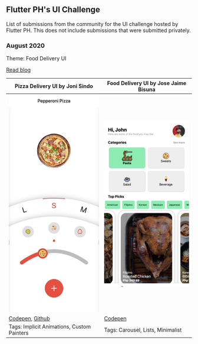 ## Flutter PH's UI Challenge

List of submissions from the community for the UI challenge hosted by Flutter PH. This does not include submissions that were submitted privately.

### August 2020
Theme: Food Delivery UI

[Read blog](https://medium.com/flutterphilippines/flutter-philippines-uichallenge-august-2020-d747b4cc38d)

<!--
TODO: Remove this soon

Important details:

1. Project and dev names
2. Link to a screenshot
3. Link/s to the project (only if public)
4. Tags, can be updated later

-->

|Pizza Delivery UI by Joni Sindo|Food Delivery UI by Jose Jaime Bisuna|
|---|---|
|<img src="august/joni-sindo.png" alt="Pizza Delivery" width=250/>|<img src="august/jose-jaime-bisuna.png" alt="Fastfood UI" width=250/>|
|[Codepen](https://codepen.io/digitaljoni/pen/QWyXJZe), [Github](https://github.com/digitaljoni/examples_flutter/tree/master/pizza_delivery)|[Codepen](https://codepen.io/CambooBabbage/pen/VwaZPXp)|
|Tags: Implicit Animations, Custom Painters|Tags: Carousel, Lists, Minimalist|

<!-- Add other submissions here [Jansalvador1445] -->